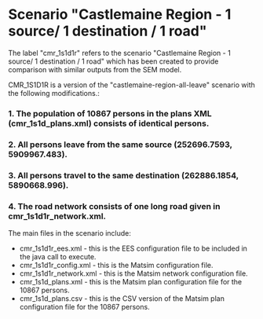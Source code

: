 # Scenario "Castlemaine Region - 1 source/ 1 destination / 1 road"

The label "cmr_1s1d1r"  refers to the scenario "Castlemaine Region - 1 source/ 1 destination / 1 road" which has been created to provide comparison with similar outputs from the SEM model.

CMR_1S1D1R is a version of the "castlemaine-region-all-leave" scenario with the following modifications.:

### 1. The population of 10867 persons in the plans XML (cmr_1s1d_plans.xml) consists of identical persons.
### 2. All persons leave from the same source (252696.7593, 5909967.483).
### 3. All persons travel to the same destination (262886.1854, 5890668.996).
### 4. The road network consists of one long road given in cmr_1s1d1r_network.xml. 

The main files in the scenario include:
* cmr_1s1d1r_ees.xml - this is the EES configuration file to be included in the java call to execute. 
* cmr_1s1d1r_config.xml - this is the Matsim configuration file. 
* cmr_1s1d1r_network.xml - this is the Matsim network configuration file. 
* cmr_1s1d_plans.xml - this is the Matsim plan configuration file for the 10867 persons. 
* cmr_1s1d_plans.csv - this is the CSV version of the Matsim plan configuration file for the 10867 persons. 

